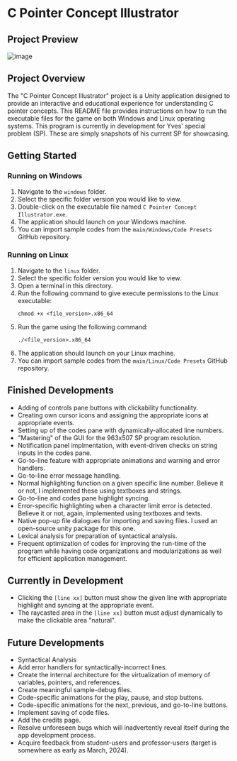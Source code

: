 # C Pointer Concept Illustrator

## Project Preview

![image](https://github.com/Yves242/Unity-Sample-Dumps/assets/70612985/7b0fff68-7db4-417b-a5d8-fabfdcfd0876)


## Project Overview

The "C Pointer Concept Illustrator" project is a Unity application designed to provide an interactive and educational experience for understanding C pointer concepts. This README file provides instructions on how to run the executable files for the game on both Windows and Linux operating systems. This program is currently in development for Yves' special problem (SP). These are simply snapshots of his current SP for showcasing. 



## Getting Started

### Running on Windows

1. Navigate to the `windows` folder. 
2. Select the specific folder version you would like to view.
3. Double-click on the executable file named `C Pointer Concept Illustrator.exe`.
4. The application should launch on your Windows machine.
5. You can import sample codes from the `main/Windows/Code Presets` GitHub repository.  

### Running on Linux

1. Navigate to the `linux` folder.
2. Select the specific folder version you would like to view.
3. Open a terminal in this directory.
4. Run the following command to give execute permissions to the Linux executable:
   ```
   chmod +x <file_version>.x86_64
   ```
5. Run the game using the following command:
   ```
   ./<file_version>.x86_64
   ```
6. The application should launch on your Linux machine.
7. You can import sample codes from the `main/Linux/Code Presets` GitHub repository.  

## Finished Developments
- Adding of controls pane buttons with clickability functionality.
- Creating own cursor icons and assigning the appropriate icons at appropriate events.
- Setting up of the codes pane with dynamically-allocated line numbers.
- "Mastering" of the GUI for the 963x507 SP program resolution.
- Notification panel implmentation, with event-driven checks on string inputs in the codes pane.
- Go-to-line feature with appropriate animations and warning and error handlers.
- Go-to-line error message handling.
- Normal highlighting function on a given specific line number. Believe it or not, I implemented these using textboxes and strings.
- Go-to-line and codes pane highlight syncing.
- Error-specific highlighting when a character limit error is detected. Believe it or not, again, implemented using textboxes and texts.
- Native pop-up file dialogues for importing and saving files. I used an open-source unity package for this one.
- Lexical analysis for preparation of syntactical analysis.
- Frequent optimization of codes for improving the run-time of the program while having code organizations and modularizations as well for efficient application management.


## Currently in Development
- Clicking the `[line xx]` button must show the given line with appropriate highlight and syncing at the appropriate event.
- The raycasted area in the `[line xx]` button must adjust dynamically to make the clickable area "natural".


## Future Developments
- Syntactical Analysis  
- Add error handlers for syntactically-incorrect lines.
- Create the internal architecture for the virtualization of memory of variables, pointers, and references.
- Create meaningful sample-debug files.
- Code-specific animations for the play, pause, and stop buttons.
- Code-specific animations for the next, previous, and go-to-line buttons.
- Implement saving of code files.
- Add the credits page.
- Resolve unforeseen bugs which will inadvertently reveal itself during the app development process.
- Acquire feedback from student-users and professor-users (target is somewhere as early as March, 2024).
